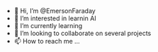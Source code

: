 - 👋 Hi, I’m @EmersonFaraday
- 👀 I’m interested in learnin AI
- 🌱 I’m currently learning 
- 💞️ I’m looking to collaborate on several projects 
- 📫 How to reach me ...

<!---
EmersonFaraday/EmersonFaraday is a ✨ special ✨ repository because its `README.md` (this file) appears on your GitHub profile.
You can click the Preview link to take a look at your changes.
--->
